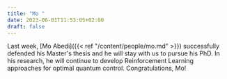 ```yaml
---
title: "Mo "
date: 2023-06-01T11:53:05+02:00
draft: false
---
```


Last week, [Mo Abedi]({{< ref "/content/people/mo.md" >}}) successfully defended his Master's thesis and he will stay with us to pursue his PhD. In his research, he will continue to develop Reinforcement Learning approaches for optimal quantum control. Congratulations, Mo!
